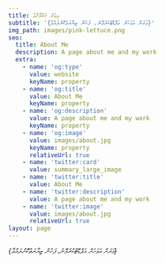 ```yaml
---
title: އިތުރު މަޢުލޫމާތު
subtitle: '{ވަރަށް އަވަހަށް އަޕްޑޭޓްކުރެވޭނެ، ފަހުން ޒިޔާރަތްކޮށްލައްވާ}'
img_path: images/pink-lettuce.png
seo:
  title: About Me
  description: A page about me and my work
  extra:
    - name: 'og:type'
      value: website
      keyName: property
    - name: 'og:title'
      value: About Me
      keyName: property
    - name: 'og:description'
      value: A page about me and my work
      keyName: property
    - name: 'og:image'
      value: images/about.jpg
      keyName: property
      relativeUrl: true
    - name: 'twitter:card'
      value: summary_large_image
    - name: 'twitter:title'
      value: About Me
    - name: 'twitter:description'
      value: A page about me and my work
    - name: 'twitter:image'
      value: images/about.jpg
      relativeUrl: true
layout: page
---
```

*{ވަރަށް އަވަހަށް އަޕްޑޭޓްކުރެވޭނެ، ފަހުން ޒިޔާރަތްކޮށްލައްވާ}*
